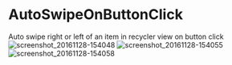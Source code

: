 # AutoSwipeOnButtonClick
Auto swipe right or left of an item in recycler view on button click
![screenshot_20161128-154048](https://cloud.githubusercontent.com/assets/19853363/20664793/c7f7771c-b582-11e6-898a-276e3147a515.png)
![screenshot_20161128-154055](https://cloud.githubusercontent.com/assets/19853363/20664829/eec1057a-b582-11e6-8131-904b281e01c5.png)
![screenshot_20161128-154058](https://cloud.githubusercontent.com/assets/19853363/20664867/18d617a6-b583-11e6-96b4-18383495d86a.png)
